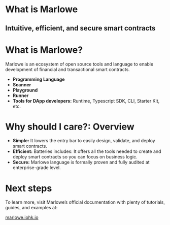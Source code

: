 # What is Marlowe
## Intuitive, efficient, and secure smart contracts



# What is Marlowe?
Marlowe is an ecosystem of open source tools and language to enable development of financial and transactional smart contracts.

* **Programming Language**
* **Scanner**
* **Playground**
* **Runner**
* **Tools for DApp developers:** Runtime, Typescript SDK, CLI, Starter Kit, etc.



# Why should I care?: Overview 
* **Simple:** It lowers the entry bar to easily design, validate, and deploy smart contracts.
* **Efficient:** Batteries includes: It offers all the tools needed to create and deploy smart contracts so you can focus on business logic.
* **Secure:** Marlowe language is formally proven and fully audited at enterprise-grade level.



# Next steps
To learn more, visit Marlowe’s official documentation with plenty of tutorials, guides, and examples at:

[marlowe.iohk.io](https://marlowe.iohk.io/)